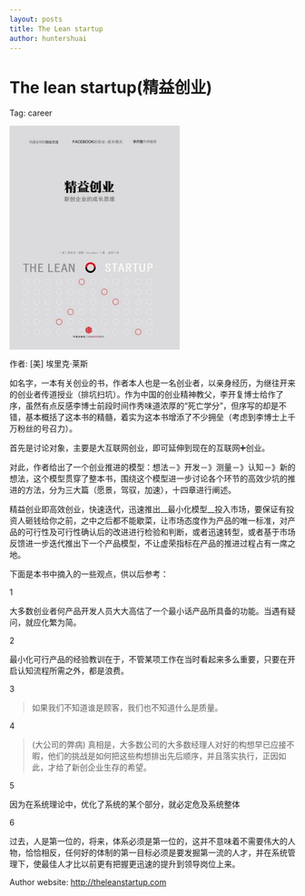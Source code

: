 ```yaml
---
layout: posts
title: The Lean startup
author: huntershuai
---
```


The lean startup(精益创业) 
===
Tag: career


<a href="http://book.douban.com/subject/10945606/">
<img border="0" src="/images/the_lean_startup/front_page.jpg" alt="the lean startup" width="300" align="middle"></img>
</a>


作者: [美] 埃里克·莱斯 

如名字，一本有关创业的书，作者本人也是一名创业者，以亲身经历，为继往开来的创业者传道授业（排坑扫坑）。作为中国的创业精神教父，李开复博士给作了序，虽然有点反感李博士前段时间作秀味道浓厚的“死亡学分”，但序写的却是不错，基本概括了这本书的精髓，着实为这本书增添了不少拥垒（考虑到李博士上千万粉丝的号召力）。

首先是讨论对象，主要是大互联网创业，即可延伸到现在的互联网➕创业。

对此，作者给出了一个创业推进的模型：想法－》开发－》测量－》认知－》新的想法，这个模型贯穿了整本书，围绕这个模型进一步讨论各个环节的高效少坑的推进的方法，分为三大篇（愿景，驾驭，加速），十四章进行阐述。

精益创业即高效创业，快速迭代，迅速推出__最小化模型__投入市场，要保证有投资人砸钱给你之前，之中之后都不能歇菜，让市场态度作为产品的唯一标准，对产品的可行性及可行性确认后的改进进行检验和判断，或者迅速转型，或者基于市场反馈进一步迭代推出下一个产品模型，不让虚荣指标在产品的推进过程占有一席之地。

下面是本书中摘入的一些观点，供以后参考：

1
>
大多数创业者何产品开发人员大大高估了一个最小话产品所具备的功能。当遇有疑问，就应化繁为简。

2
>
最小化可行产品的经验教训在于，不管某项工作在当时看起来多么重要，只要在开启认知流程所需之外，都是浪费。

3
>如果我们不知道谁是顾客，我们也不知道什么是质量。

4
>(大公司的弊病)
真相是，大多数公司的大多数经理人对好的构想早已应接不暇，他们的挑战是如何把这些构想排出先后顺序，并且落实执行，正因如此，才给了新创企业生存的希望。

5
>
因为在系统理论中，优化了系统的某个部分，就必定危及系统整体

6
>
过去，人是第一位的，将来，体系必须是第一位的，这并不意味着不需要伟大的人物，恰恰相反，任何好的体制的第一目标必须是要发掘第一流的人才，并在系统管理下，使最佳人才比以前更有把握更迅速的提升到领导岗位上来。


Author website: <a href="http://theleanstartup.com">http://theleanstartup.com</a>





